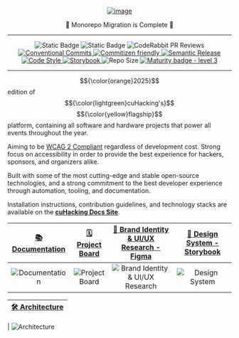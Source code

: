 <div align="center">
  <a href="https://docs.cuhacking.ca">

![image](https://github.com/user-attachments/assets/79f41e64-4bef-4df6-b3e8-a16e67e75f4c)

  </a>
  🎉 Monorepo Migration is Complete  🎉
<hr/>

![Static Badge](https://img.shields.io/badge/pnpm-F69220?logo=pnpm&logoColor=fff)
![Static Badge](https://img.shields.io/badge/Monorepo-%23143055?style=flat&logo=Nx&link=https%3A%2F%2Fnx.dev%2F)
![CodeRabbit PR Reviews](https://img.shields.io/badge/dynamic/json?url=https%3A%2F%2Fapi.coderabbit.ai%2Fstats%2Fgithub%2Fcuhacking%2F2025&query=reviews&suffix=%20Reviews&logoSize=auto&label=CodeRabbit&labelColor=171717&color=FF570A&link=https%3A%2F%2Fcoderabbit.ai%2F)
<a href="https://conventionalcommits.org">
<img src="https://img.shields.io/badge/Conventional%20Commits-1.0.0-%23FE5196?logo=conventionalcommits&logoColor=white" alt="Conventional Commits">
</a>
<a href="http://commitizen.github.io/cz-cli/">
<img src="https://img.shields.io/badge/commitizen-friendly-brightgreen.svg" alt="Commitizen friendly">
</a>
<a href="https://semantic-release.gitbook.io/semantic-release">
<img src="https://img.shields.io/badge/%20%20%F0%9F%93%A6%F0%9F%9A%80-semantic--release-e10079.svg?style=flat-square" alt="Semantic Release">
</a>
<a href="https://github.com/antfu/eslint-config">
<img src="https://antfu.me/badge-code-style.svg" alt="Code Style">
</a>
<a href="https://github.com/storybooks/storybook">
<img src="https://raw.githubusercontent.com/storybooks/brand/master/badge/badge-storybook.svg" alt="Storybook">
</a>
<img src="https://img.shields.io/github/repo-size/cuhacking/2025" alt="Repo Size">
[![Maturity badge - level 3](https://img.shields.io/badge/Maturity-Level%203%20--%20Stable-green.svg)](https://github.com/tophat/getting-started/blob/master/scorecard.md)

</div>
<!--[![App Status](https://img.shields.io/website-up-down-green-red/http/shields.io.svg)](http://www.chemicalgraphtheory.com) -->
<!---[![Coverage Status](https://coveralls.io/repos/github/Sulstice/global-chem/badge.svg?branch=master)](https://github.com/cuhacking/2025/tree/main) --->
<hr/>

$${\color{orange}2025}$$ edition of $${\color{lightgreen}cuHacking's}$$ $${\color{yellow}flagship}$$ platform, containing all software and hardware projects that power all events throughout the year.

Aiming to be [WCAG 2 Compliant](https://www.w3.org/WAI/standards-guidelines/wcag/) regardless of development cost. Strong focus on accessibility in order to provide the best experience for hackers, sponsors, and organizers alike.

Built with some of the most cutting-edge and stable open-source technologies, and a strong commitment to the best developer experience through automation, tooling, and documentation.

Installation instructions, contribution guidelines, and technology stacks are available on the **[cuHacking Docs Site](https://docs.cuhacking.ca)**.

|                           [📚 Documentation](https://docs.cuhacking.ca)                           |                 [🗓️ Project Board](https://github.com/orgs/cuhacking/projects/4)                  | [💅 Brand Identity & UI/UX Research - Figma](https://www.figma.com/design/wc1JOWR48tBNkjcjwY3AzB/%E2%8C%A8%EF%B8%8F-cuHacking-Design-System?node-id=0-1&t=jIWodAehPEFHSEmv-1) |                   [🌟 Design System - Storybook](https://design.cuhacking.ca/)                    |
| :-----------------------------------------------------------------------------------------------: | :-----------------------------------------------------------------------------------------------: | :---------------------------------------------------------------------------------------------------------------------------------------------------------------------------: | :-----------------------------------------------------------------------------------------------: |
| ![Documentation](https://github.com/user-attachments/assets/b8c69a92-5580-4a44-b870-67ac078cac81) | ![Project Board](https://github.com/user-attachments/assets/b10ddf82-4a8e-4892-bc45-ffdb596cd678) |                              ![Brand Identity & UI/UX Research](https://github.com/user-attachments/assets/d55ffa90-c8ed-4421-8f42-89d995c07409)                              | ![Design System](https://github.com/user-attachments/assets/6aa19317-1247-48b1-b0b2-63e8d96d6549) |

| [🛠️ Architecture](https://arch.cuhacking.ca/#/projects/all?groupByFolder=true) |
| :----------------------------------------------------------------------------: |

| ![Architecture](https://github.com/user-attachments/assets/14de2624-e2a4-4a45-a2b4-8a81b3260a93)
